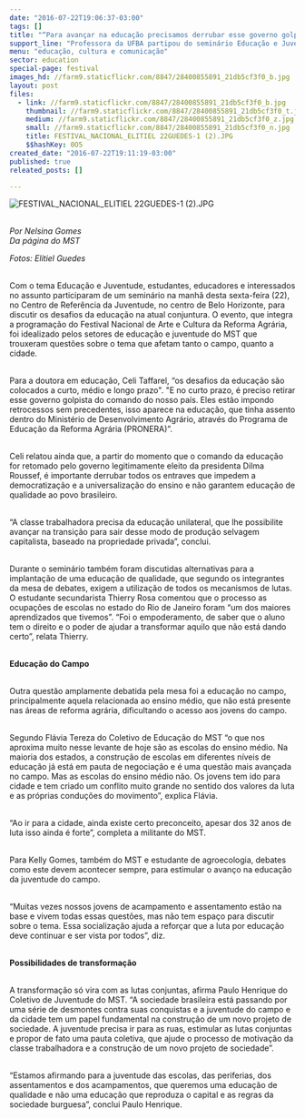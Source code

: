 ```yaml
---
date: "2016-07-22T19:06:37-03:00"
tags: []
title: "“Para avançar na educação precisamos derrubar esse governo golpista”, afirma Celi Taffarel"
support_line: "Professora da UFBA partipou do seminário Educação e Juventude, que aconteceu no Centro de Referência da Juventude, em Belo Horizonte."
menu: "educação, cultura e comunicação"
sector: education
special-page: festival
images_hd: //farm9.staticflickr.com/8847/28400855891_21db5cf3f0_b.jpg
layout: post
files:
  - link: //farm9.staticflickr.com/8847/28400855891_21db5cf3f0_b.jpg
    thumbnail: //farm9.staticflickr.com/8847/28400855891_21db5cf3f0_t.jpg
    medium: //farm9.staticflickr.com/8847/28400855891_21db5cf3f0_z.jpg
    small: //farm9.staticflickr.com/8847/28400855891_21db5cf3f0_n.jpg
    title: FESTIVAL_NACIONAL_ELITIEL 22GUEDES-1 (2).JPG
    $$hashKey: 0O5
created_date: "2016-07-22T19:11:19-03:00"
published: true
releated_posts: []

---
```

<p><img alt="FESTIVAL_NACIONAL_ELITIEL 22GUEDES-1 (2).JPG" src="//farm9.staticflickr.com/8847/28400855891_21db5cf3f0_b.jpg" /></p>

<p><br />
<em>Por Nelsina Gomes<br />
Da p&aacute;gina do MST</em></p>

<p><em>Fotos: Elitiel Guedes</em></p>

<p><br />
Com o tema Educa&ccedil;&atilde;o e Juventude, estudantes, educadores e interessados no assunto participaram de um semin&aacute;rio na manh&atilde; desta sexta-feira (22), no Centro de Refer&ecirc;ncia da Juventude, no centro de Belo Horizonte, para discutir os desafios da educa&ccedil;&atilde;o na atual conjuntura. O evento, que integra a programa&ccedil;&atilde;o do Festival Nacional de Arte e Cultura da Reforma Agr&aacute;ria, foi idealizado pelos setores de educa&ccedil;&atilde;o e juventude do MST que trouxeram quest&otilde;es sobre o tema que afetam tanto o campo, quanto a cidade.</p>

<p><br />
Para a doutora em educa&ccedil;&atilde;o, Celi Taffarel, &ldquo;os desafios da educa&ccedil;&atilde;o s&atilde;o colocados a curto, m&eacute;dio e longo prazo&quot;. &quot;E no curto prazo, &eacute; preciso retirar esse governo golpista do comando do nosso pa&iacute;s. Eles est&atilde;o impondo retrocessos sem precedentes, isso aparece na educa&ccedil;&atilde;o, que tinha assento dentro do Minist&eacute;rio de Desenvolvimento Agr&aacute;rio, atrav&eacute;s do Programa de Educa&ccedil;&atilde;o da Reforma Agr&aacute;ria (PRONERA)&rdquo;.</p>

<p><br />
Celi relatou ainda que, a partir do momento que o comando da educa&ccedil;&atilde;o for retomado pelo governo legitimamente eleito da presidenta Dilma Roussef, &eacute; importante derrubar todos os entraves que impedem a democratiza&ccedil;&atilde;o e a universaliza&ccedil;&atilde;o do ensino e n&atilde;o garantem educa&ccedil;&atilde;o de qualidade ao povo brasileiro.</p>

<p><br />
&ldquo;A classe trabalhadora precisa da educa&ccedil;&atilde;o unilateral, que lhe possibilite avan&ccedil;ar na transi&ccedil;&atilde;o para sair desse modo de produ&ccedil;&atilde;o selvagem capitalista, baseado na propriedade privada&rdquo;, conclui.</p>

<p><br />
Durante o semin&aacute;rio tamb&eacute;m foram discutidas alternativas para a implanta&ccedil;&atilde;o de uma educa&ccedil;&atilde;o de qualidade, que segundo os integrantes da mesa de debates, exigem a utiliza&ccedil;&atilde;o de todos os mecanismos de lutas. O estudante secundarista Thierry Rosa comentou que o processo as ocupa&ccedil;&otilde;es de escolas no estado do Rio de Janeiro foram &ldquo;um dos maiores aprendizados que tivemos&rdquo;. &ldquo;Foi o empoderamento, de saber que o aluno tem o direito e o poder de ajudar a transformar aquilo que n&atilde;o est&aacute; dando certo&rdquo;, relata Thierry.</p>

<p><br />
<strong>Educa&ccedil;&atilde;o do Campo</strong></p>

<p><br />
Outra quest&atilde;o amplamente debatida pela mesa foi a educa&ccedil;&atilde;o no campo, principalmente aquela relacionada ao ensino m&eacute;dio, que n&atilde;o est&aacute; presente nas &aacute;reas de reforma agr&aacute;ria, dificultando o acesso aos jovens do campo.</p>

<p><br />
Segundo Fl&aacute;via Tereza do Coletivo de Educa&ccedil;&atilde;o do MST &ldquo;o que nos aproxima muito nesse levante de hoje s&atilde;o as escolas do ensino m&eacute;dio. Na maioria dos estados, a constru&ccedil;&atilde;o de escolas em diferentes n&iacute;veis de educa&ccedil;&atilde;o j&aacute; est&aacute; em pauta de negocia&ccedil;&atilde;o e &eacute; uma quest&atilde;o mais avan&ccedil;ada no campo. Mas as escolas do ensino m&eacute;dio n&atilde;o. Os jovens tem ido para cidade e tem criado um conflito muito grande no sentido dos valores da luta e as pr&oacute;prias condu&ccedil;&otilde;es do movimento&rdquo;, explica Fl&aacute;via.</p>

<p><br />
&ldquo;Ao ir para a cidade, ainda existe certo preconceito, apesar dos 32 anos de luta isso ainda &eacute; forte&rdquo;, completa a militante do MST.</p>

<p><br />
Para Kelly Gomes, tamb&eacute;m do MST e estudante de agroecologia, debates como este devem acontecer sempre, para estimular o avan&ccedil;o na educa&ccedil;&atilde;o da juventude do campo.</p>

<p><br />
&ldquo;Muitas vezes nossos jovens de acampamento e assentamento est&atilde;o na base e vivem todas essas quest&otilde;es, mas n&atilde;o tem espa&ccedil;o para discutir sobre o tema. Essa socializa&ccedil;&atilde;o ajuda a refor&ccedil;ar que a luta por educa&ccedil;&atilde;o deve continuar e ser vista por todos&rdquo;, diz.</p>

<p><br />
<strong>Possibilidades de transforma&ccedil;&atilde;o</strong></p>

<p><br />
A transforma&ccedil;&atilde;o s&oacute; vira com as lutas conjuntas, afirma Paulo Henrique do Coletivo de Juventude do MST. &ldquo;A sociedade brasileira est&aacute; passando por uma s&eacute;rie de desmontes contra suas conquistas e a juventude do campo e da cidade tem um papel fundamental na constru&ccedil;&atilde;o de um novo projeto de sociedade. A juventude precisa ir para as ruas, estimular as lutas conjuntas e propor de fato uma pauta coletiva, que ajude o processo de motiva&ccedil;&atilde;o da classe trabalhadora e a constru&ccedil;&atilde;o de um novo projeto de sociedade&rdquo;.</p>

<p><br />
&ldquo;Estamos afirmando para a juventude das escolas, das periferias, dos assentamentos e dos acampamentos, que queremos uma educa&ccedil;&atilde;o de qualidade e n&atilde;o uma educa&ccedil;&atilde;o que reproduza o capital e as regras da sociedade burguesa&rdquo;, conclui Paulo Henrique.</p>
